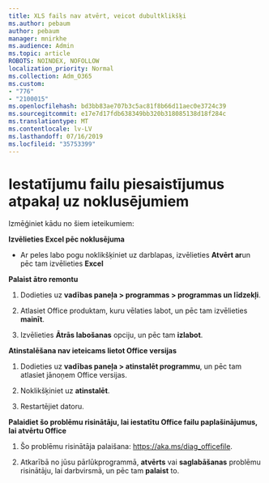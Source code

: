 ```yaml
---
title: XLS fails nav atvērt, veicot dubultklikšķi
ms.author: pebaum
author: pebaum
manager: mnirkhe
ms.audience: Admin
ms.topic: article
ROBOTS: NOINDEX, NOFOLLOW
localization_priority: Normal
ms.collection: Adm_O365
ms.custom:
- "776"
- "2100015"
ms.openlocfilehash: bd3bb83ae707b3c5ac81f8b66d11aec0e3724c39
ms.sourcegitcommit: e17e7d17fdb638349bb320b318085138d18f284c
ms.translationtype: MT
ms.contentlocale: lv-LV
ms.lasthandoff: 07/16/2019
ms.locfileid: "35753399"
---
```

# <a name="setting-file-associations-back-to-defaults"></a>Iestatījumu failu piesaistījumus atpakaļ uz noklusējumiem

Izmēģiniet kādu no šiem ieteikumiem:

**Izvēlieties Excel pēc noklusējuma**

* Ar peles labo pogu noklikšķiniet uz darblapas, izvēlieties **Atvērt ar**un pēc tam izvēlieties **Excel**

**Palaist ātro remontu**

1. Dodieties uz **vadības paneļa > programmas > programmas un līdzekļi**.

2. Atlasiet Office produktam, kuru vēlaties labot, un pēc tam izvēlieties **mainīt**.

3. Izvēlieties **Ātrās labošanas** opciju, un pēc tam **izlabot**.

**Atinstalēšana nav ieteicams lietot Office versijas**

1. Dodieties uz **vadības paneļa > atinstalēt programmu**, un pēc tam atlasiet jānoņem Office versijas.

2. Noklikšķiniet uz **atinstalēt**.

3. Restartējiet datoru.

**Palaidiet šo problēmu risinātāju, lai iestatītu Office failu paplašinājumus, lai atvērtu Office**

1. Šo problēmu risinātāja palaišana: https://aka.ms/diag_officefile.

2. Atkarībā no jūsu pārlūkprogrammā, **atvērts** vai **saglabāšanas** problēmu risinātāju, lai darbvirsmā, un pēc tam **palaist** to.
